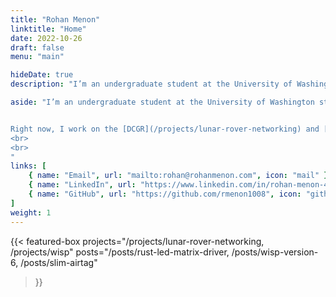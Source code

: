 ```yaml
---
title: "Rohan Menon"
linktitle: "Home"
date: 2022-10-26
draft: false
menu: "main"

hideDate: true
description: "I’m an undergraduate student at the University of Washington studying electrical engineering. I love working on projects involving electronics, software and design."

aside: "I’m an undergraduate student at the University of Washington studying electrical engineering. I love working on projects involving electronics, software and design.


Right now, I work on the [DCGR](/projects/lunar-rover-networking) and [WISP](/projects/wisp/) projects at the [UW Sensor Systems Lab](https://sensor.cs.washington.edu/).
<br>
<br>
"
links: [
    { name: "Email", url: "mailto:rohan@rohanmenon.com", icon: "mail" },
    { name: "LinkedIn", url: "https://www.linkedin.com/in/rohan-menon-46518415a/", icon: "linkedin" },
    { name: "GitHub", url: "https://github.com/rmenon1008", icon: "github" },
]
weight: 1
---
```

{{< featured-box
    projects="/projects/lunar-rover-networking, /projects/wisp"
    posts="/posts/rust-led-matrix-driver, /posts/wisp-version-6, /posts/slim-airtag"
>}}
